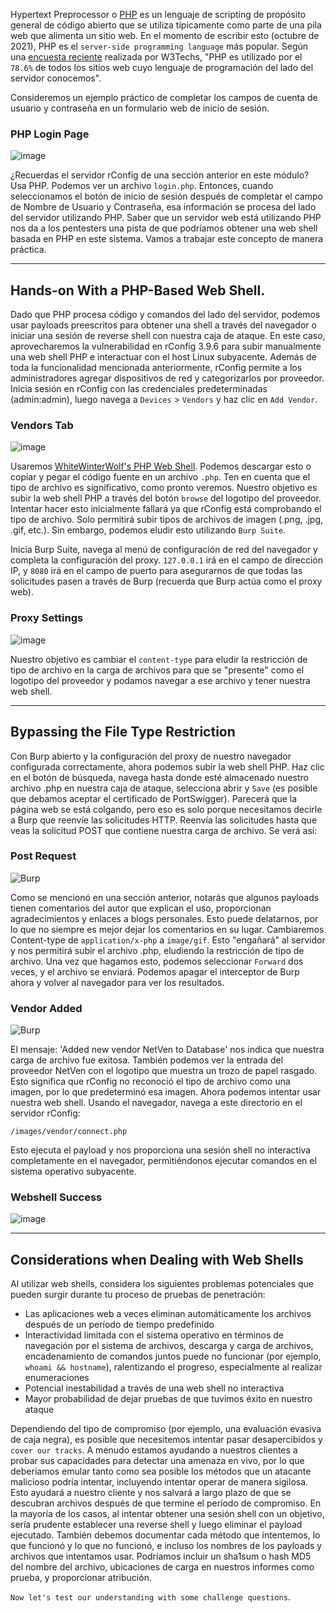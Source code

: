 Hypertext Preprocessor o [PHP](https://www.php.net/) es un lenguaje de scripting de propósito general de código abierto que se utiliza típicamente como parte de una pila web que alimenta un sitio web. En el momento de escribir esto (octubre de 2021), PHP es el `server-side programming language` más popular. Según una [encuesta reciente](https://w3techs.com/technologies/details/pl-php) realizada por W3Techs, "PHP es utilizado por el `78.6%` de todos los sitios web cuyo lenguaje de programación del lado del servidor conocemos".

Consideremos un ejemplo práctico de completar los campos de cuenta de usuario y contraseña en un formulario web de inicio de sesión.

### PHP Login Page

![image](https://academy.hackthebox.com/storage/modules/115/rconfig.png)

¿Recuerdas el servidor rConfig de una sección anterior en este módulo? Usa PHP. Podemos ver un archivo `login.php`. Entonces, cuando seleccionamos el botón de inicio de sesión después de completar el campo de Nombre de Usuario y Contraseña, esa información se procesa del lado del servidor utilizando PHP. Saber que un servidor web está utilizando PHP nos da a los pentesters una pista de que podríamos obtener una web shell basada en PHP en este sistema. Vamos a trabajar este concepto de manera práctica.

---

## Hands-on With a PHP-Based Web Shell.

Dado que PHP procesa código y comandos del lado del servidor, podemos usar payloads preescritos para obtener una shell a través del navegador o iniciar una sesión de reverse shell con nuestra caja de ataque. En este caso, aprovecharemos la vulnerabilidad en rConfig 3.9.6 para subir manualmente una web shell PHP e interactuar con el host Linux subyacente. Además de toda la funcionalidad mencionada anteriormente, rConfig permite a los administradores agregar dispositivos de red y categorizarlos por proveedor. Inicia sesión en rConfig con las credenciales predeterminadas (admin:admin), luego navega a `Devices` > `Vendors` y haz clic en `Add Vendor`.

### Vendors Tab

![image](https://academy.hackthebox.com/storage/modules/115/vendors_tab.png)

Usaremos [WhiteWinterWolf's PHP Web Shell](https://github.com/WhiteWinterWolf/wwwolf-php-webshell). Podemos descargar esto o copiar y pegar el código fuente en un archivo `.php`. Ten en cuenta que el tipo de archivo es significativo, como pronto veremos. Nuestro objetivo es subir la web shell PHP a través del botón `browse` del logotipo del proveedor. Intentar hacer esto inicialmente fallará ya que rConfig está comprobando el tipo de archivo. Solo permitirá subir tipos de archivos de imagen (.png, .jpg, .gif, etc.). Sin embargo, podemos eludir esto utilizando `Burp Suite`.

Inicia Burp Suite, navega al menú de configuración de red del navegador y completa la configuración del proxy. `127.0.0.1` irá en el campo de dirección IP, y `8080` irá en el campo de puerto para asegurarnos de que todas las solicitudes pasen a través de Burp (recuerda que Burp actúa como el proxy web).

### Proxy Settings

![image](https://academy.hackthebox.com/storage/modules/115/proxy_settings.png)

Nuestro objetivo es cambiar el `content-type` para eludir la restricción de tipo de archivo en la carga de archivos para que se "presente" como el logotipo del proveedor y podamos navegar a ese archivo y tener nuestra web shell.

---

## Bypassing the File Type Restriction

Con Burp abierto y la configuración del proxy de nuestro navegador configurada correctamente, ahora podemos subir la web shell PHP. Haz clic en el botón de búsqueda, navega hasta donde esté almacenado nuestro archivo .php en nuestra caja de ataque, selecciona abrir y `Save` (es posible que debamos aceptar el certificado de PortSwigger). Parecerá que la página web se está colgando, pero eso es solo porque necesitamos decirle a Burp que reenvíe las solicitudes HTTP. Reenvía las solicitudes hasta que veas la solicitud POST que contiene nuestra carga de archivo. Se verá así:

### Post Request

![Burp](https://academy.hackthebox.com/storage/modules/115/burp.png)

Como se mencionó en una sección anterior, notarás que algunos payloads tienen comentarios del autor que explican el uso, proporcionan agradecimientos y enlaces a blogs personales. Esto puede delatarnos, por lo que no siempre es mejor dejar los comentarios en su lugar. Cambiaremos Content-type de `application/x-php` a `image/gif`. Esto "engañará" al servidor y nos permitirá subir el archivo .php, eludiendo la restricción de tipo de archivo. Una vez que hagamos esto, podemos seleccionar `Forward` dos veces, y el archivo se enviará. Podemos apagar el interceptor de Burp ahora y volver al navegador para ver los resultados.

### Vendor Added

![Burp](https://academy.hackthebox.com/storage/modules/115/added_vendor.png)

El mensaje: 'Added new vendor NetVen to Database' nos indica que nuestra carga de archivo fue exitosa. También podemos ver la entrada del proveedor NetVen con el logotipo que muestra un trozo de papel rasgado. Esto significa que rConfig no reconoció el tipo de archivo como una imagen, por lo que predeterminó esa imagen. Ahora podemos intentar usar nuestra web shell. Usando el navegador, navega a este directorio en el servidor rConfig:

`/images/vendor/connect.php`

Esto ejecuta el payload y nos proporciona una sesión shell no interactiva completamente en el navegador, permitiéndonos ejecutar comandos en el sistema operativo subyacente.

### Webshell Success

![image](https://academy.hackthebox.com/storage/modules/115/web_shell_now.png)

---

## Considerations when Dealing with Web Shells

Al utilizar web shells, considera los siguientes problemas potenciales que pueden surgir durante tu proceso de pruebas de penetración:

- Las aplicaciones web a veces eliminan automáticamente los archivos después de un período de tiempo predefinido
- Interactividad limitada con el sistema operativo en términos de navegación por el sistema de archivos, descarga y carga de archivos, encadenamiento de comandos juntos puede no funcionar (por ejemplo, `whoami && hostname`), ralentizando el progreso, especialmente al realizar enumeraciones
- Potencial inestabilidad a través de una web shell no interactiva
- Mayor probabilidad de dejar pruebas de que tuvimos éxito en nuestro ataque

Dependiendo del tipo de compromiso (por ejemplo, una evaluación evasiva de caja negra), es posible que necesitemos intentar pasar desapercibidos y `cover our tracks`. A menudo estamos ayudando a nuestros clientes a probar sus capacidades para detectar una amenaza en vivo, por lo que deberíamos emular tanto como sea posible los métodos que un atacante malicioso podría intentar, incluyendo intentar operar de manera sigilosa. Esto ayudará a nuestro cliente y nos salvará a largo plazo de que se descubran archivos después de que termine el período de compromiso. En la mayoría de los casos, al intentar obtener una sesión shell con un objetivo, sería prudente establecer una reverse shell y luego eliminar el payload ejecutado. También debemos documentar cada método que intentemos, lo que funcionó y lo que no funcionó, e incluso los nombres de los payloads y archivos que intentamos usar. Podríamos incluir un sha1sum o hash MD5 del nombre del archivo, ubicaciones de carga en nuestros informes como prueba, y proporcionar atribución.

`Now let's test our understanding with some challenge questions`.